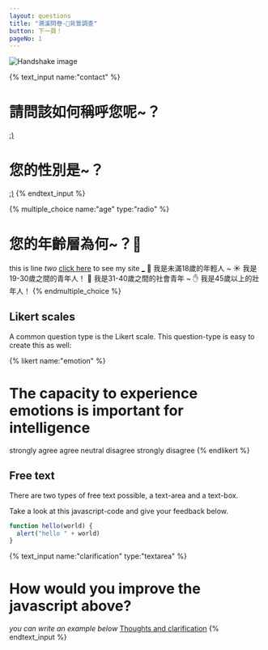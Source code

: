 ```yaml
---
layout: questions
title: "溯溪問卷-📝背景調查"
button: 下一頁！
pageNo: 1
---
```


![Handshake image](https://cdn-icons-png.flaticon.com/512/786/786660.png)

{% text_input name:"contact" %}
# 請問該如何稱呼您呢~？
[:)](name)
# 您的性別是~？
[:)](gender)
{% endtext_input %}

{% multiple_choice name:"age" type:"radio" %}
# 您的年齡層為何~？🤔
this is line _two_ [click here](www.example.com) to see my site
[_](ageans_00_18) 🌱 我是未滿18歲的年輕人 ~
[](ageans_19_30) ☀️ 我是19-30歲之間的青年人！
[](ageans_31_40) 💪 我是31-40歲之間的社會青年 ~
[](ageans_45_oo) ✋ 我是45歲以上的壯年人！
{% endmultiple_choice %}

## Likert scales
A common question type is the Likert scale. This question-type is easy to create this as well:

{% likert name:"emotion" %}
# The capacity to experience emotions is important for intelligence
[](str_agree) strongly agree
[](agree) agree
[](neutral) neutral
[](disagree) disagree
[](str_disagree) strongly disagree
{% endlikert %}

## Free text
There are two types of free text possible, a text-area and a text-box.

Take a look at this javascript-code and give your feedback below.

```javascript
function hello(world) {
  alert("hello " + world)
}
```

{% text_input name:"clarification" type:"textarea" %}
# How would you improve the javascript above?
_you can write an example below_
[Thoughts and clarification](clarification)
{% endtext_input %}

